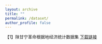 ```yaml
---
layout: archive
title: ""
permalink: /dataset/
author_profile: false
---
```




【1】陕甘宁革命根据地经济统计数据集 [下载链接](https://redecohis.github.io/)